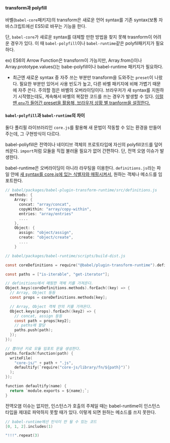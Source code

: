 #### transform과 polyfill

바벨(`babel-core`패키지)의 transform은 새로운 언어 syntax를 기존 syntax(보통 자바스크립트에선 ES5)로 바꾸는 기능을 한다. 

단, `babel-core`가 새로운 syntax를 대체할 만한 방법을 찾지 못해 trasnform이 어려운 경우가 있다. 이 때 `babel-polyfill`이나 `babel-runtime`같은 polyfil패키지가 필요하다.

ex) ES6의 Arrow Function은 transform이 가능지만, Array.from()이나 Array.prototype.values()는 babe-polyfill이나 babel-runtime 패키지가 필요하다.

* 최근엔 새로운 syntax 중 자주 쓰는 부분만 transform을 도와주는 `preset`이 나왔다. 필요한 부분만 있어서 사용 빈도가 높고, 다른 바벨 패키지에 비해 가볍기 때문에 자주 쓴다. 주의할 점은 바벨의 오버라이딩이다. 브라우저가 새 syntax를 지원하기 시작했는데도, 계속해서 바벨의 복잡한 코드를 쓰는 경우가 발생할 수 있다. [이럴 땐 `env`가 들어간 preset을 활용해, 브라우저 상황 별 tranform을 설정한다.](http://2ality.com/2017/02/babel-preset-env.html)


#### `babel-polyfill`과 `babel-runtime`의 차이
둘다 폴리필 라이브러리인 `core.js`를 활용해 새 문법이 작동할 수 있는 환경을 만들어 주는데, 그 구현방식이 다르다. 

babel-poliyfill은 전역이나 네이티브 객체의 프로토타입에 자신의 polyfill코드를 덮어 씌운다. `import`처럼 모듈을 직접 불러올 필요가 없어 간편하다. 단, 전역 오염 이슈가 발생한다.

babel-runtime은 오버라이딩이 아니라 라우팅을 이용한다. `definitions.js`라는 파일 안에 [새 syntax를 core.js에 있는 식별자와 매핑시켜서](https://github.com/babel/babel/blob/472ad1e6a6d4d0dd199078fdb08c5bc16c75b5a9/packages/babel-plugin-transform-runtime/src/definitions.js), 원하는 객체나 메소드를 임포트한다.

```c
// babel/packages/babel-plugin-transform-runtime/src/definitions.js
  methods: {
    Array: {
      concat: "array/concat",
      copyWithin: "array/copy-within",
      entries: "array/entries"
      ....
    },
    Object: {
      assign: "object/assign",
      create: "object/create",
      ....
    }
```

```c
// babel/packages/babel-runtime/scripts/build-dist.js

const coreDefinitions = require("@babel/plugin-transform-runtime").definitions;

const paths = ["is-iterable", "get-iterator"];

// definitions에서 매핑한 객체 키를 가져온다.
Object.keys(coreDefinitions.methods).forEach((key) => {
  // Array, Object 등등
  const props = coreDefinitions.methods[key];

  // Array, Object 객체 안의 키를 가져온다.
  Object.keys(props).forEach((key2) => {
    // concat, assign 등등
    const path = props[key2];
    // paths에 할당
    paths.push(path);
  });
});

// 뽑아낸 키로 모듈 임포트 문을 생성한다.
paths.forEach(function(path) {
  writeFile(
    "core-js/" + path + ".js",
    defaultify(`require("core-js/library/fn/${path}")`)
  );
});

function defaultify(name) {
  return `module.exports = ${name};`;
}
```

전역오염 이슈는 없지만, 인스턴스가 호출의 주체일 때는 babel-runtime이 인스턴스 타입을 제대로 파악하지 못할 때가 있다. 이렇게 되면 원하는 메소드를 쓰지 못한다. 

```c
// babel-runtime에선 인식이 안 될 수 있는 코드
[0, 1, 2].includes(1)

"!!!".repeat(3)
```

<!-- #### babel-runtime에서 runtime의 의미?

스크립트가 실행되기 전(컴파일 타임)에 ES6 방식의 모듈이 실행된다. 이 때 중요한 점은 export한 모듈 중에 import한 모듈만 스크립트에 남게된다는 것이다. 

babel-polyfill은 컴파일 과정에 자바스크립트 네이티브 객체 자체에 폴리필 코드를 덮어씌우기 때문에 모듈을 부르는 과정이 없다.

https://maurobringolf.ch/2017/11/compile-time-versus-runtime-and-what-runs-at-compile-time/

https://medium.freecodecamp.org/javascript-modules-part-2-module-bundling-5020383cf306 -->